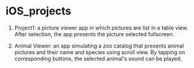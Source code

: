 # iOS_projects

1. Project1: a picture viewer app in which pictures are list in a table view. After selection, the app presents the picture selected fullscreen.

2. Animal Viewer: an app simulating a zoo catalog that presents animal pictures and their name and species using scroll view. By tapping on corresponding buttons, the selected animal's sound can be played.
